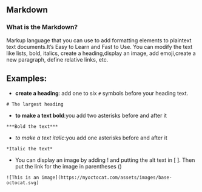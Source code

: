 ## Markdown
### What is the Markdown?
 Markup language that you can use to add formatting elements to plaintext text documents.It’s Easy to Learn and Fast to Use.
  You can  modify the text like lists, bold, italics, create a heading,display an image, add emoji,create a new paragraph, define relative links, etc.

  ## Examples:
  - **create a heading**: add one to six ```#``` symbols before your heading text.
  ```
  # The largest heading
  ```
  - **to make a text bold**:you add two asterisks before and after it 
  ```
  ***Bold the text***
   ```
   - *to make a text italic*:you add one asterisks before and after it 
   ```
   *Italic the text*
   ```
   - You can display an image by adding ! and putting the alt text in [ ]. Then put the link for the image in parentheses ()
   ```
   ![This is an image](https://myoctocat.com/assets/images/base-octocat.svg)
   ```